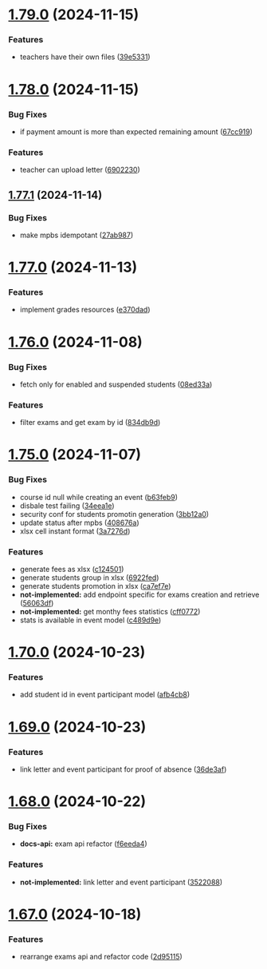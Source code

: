 # [1.79.0](https://github.com/hei-school/hei-admin-api/compare/v1.78.0...v1.79.0) (2024-11-15)


### Features

* teachers have their own files ([39e5331](https://github.com/hei-school/hei-admin-api/commit/39e533142be417f05b8d353387b23f0cabd5b43a))



# [1.78.0](https://github.com/hei-school/hei-admin-api/compare/v1.77.1...v1.78.0) (2024-11-15)


### Bug Fixes

* if payment amount is more than expected remaining amount  ([67cc919](https://github.com/hei-school/hei-admin-api/commit/67cc919f96a947440360da3c77f431262af6493a))


### Features

* teacher can upload letter ([6902230](https://github.com/hei-school/hei-admin-api/commit/690223033c50fc43a5efb19ee314784edbaa660d))



## [1.77.1](https://github.com/hei-school/hei-admin-api/compare/v1.77.0...v1.77.1) (2024-11-14)


### Bug Fixes

* make mpbs idempotant ([27ab987](https://github.com/hei-school/hei-admin-api/commit/27ab98709d157a64578d47fa0ccd42e502410b1e))



# [1.77.0](https://github.com/hei-school/hei-admin-api/compare/v1.76.0...v1.77.0) (2024-11-13)


### Features

* implement grades resources ([e370dad](https://github.com/hei-school/hei-admin-api/commit/e370dad2ba64c22a85a849bcb1dee52b7a32973c))



# [1.76.0](https://github.com/hei-school/hei-admin-api/compare/v1.75.0...v1.76.0) (2024-11-08)


### Bug Fixes

* fetch only for enabled and suspended students  ([08ed33a](https://github.com/hei-school/hei-admin-api/commit/08ed33a1b9a1e3823e7442c8e2854b13927fb1db))


### Features

* filter exams and get exam by id ([834db9d](https://github.com/hei-school/hei-admin-api/commit/834db9d1fad3e57e3714585be9a1adeb3317a2f9))



# [1.75.0](https://github.com/hei-school/hei-admin-api/compare/v1.70.0...v1.75.0) (2024-11-07)


### Bug Fixes

* course id null while creating an event ([b63feb9](https://github.com/hei-school/hei-admin-api/commit/b63feb901e6536788d61a34159fb8e5583e8b88b))
* disbale test failing ([34eea1e](https://github.com/hei-school/hei-admin-api/commit/34eea1ec60f05f888926520bfca24643b4ca21bb))
* security conf for students promotin generation  ([3bb12a0](https://github.com/hei-school/hei-admin-api/commit/3bb12a0ff1a0680da6fe617e69ec3d65eb732a43))
* update status after mpbs  ([408676a](https://github.com/hei-school/hei-admin-api/commit/408676a1052341e6f38464a166b9931c7d9d50b1))
* xlsx cell instant format  ([3a7276d](https://github.com/hei-school/hei-admin-api/commit/3a7276d97df5dcdce5cbfa5fdd4d98007f87df15))


### Features

* generate fees as xlsx  ([c124501](https://github.com/hei-school/hei-admin-api/commit/c124501336010598be3c802fd395aafd11942abf))
* generate students group in xlsx ([6922fed](https://github.com/hei-school/hei-admin-api/commit/6922feddd8f07dd3b5aedac9b9476e09cea4a991))
* generate students promotion in xlsx  ([ca7ef7e](https://github.com/hei-school/hei-admin-api/commit/ca7ef7ebcc478a18907d7184fbe0a28f7cfde393))
* **not-implemented:** add endpoint specific for exams creation and retrieve ([56063df](https://github.com/hei-school/hei-admin-api/commit/56063df42d44a2b9447afcd9e28b2a18df39bd6a))
* **not-implemented:** get monthy fees statistics ([cff0772](https://github.com/hei-school/hei-admin-api/commit/cff07722f3364fcb839366b980a722e56956cceb))
* stats is available in event model ([c489d9e](https://github.com/hei-school/hei-admin-api/commit/c489d9ed86d3358bbabccc553ba35bcbe441f20f))



# [1.70.0](https://github.com/hei-school/hei-admin-api/compare/v1.69.0...v1.70.0) (2024-10-23)


### Features

* add student id in event participant model ([afb4cb8](https://github.com/hei-school/hei-admin-api/commit/afb4cb8451b5c3d13e96d5aa899f1e697c527e67))



# [1.69.0](https://github.com/hei-school/hei-admin-api/compare/v1.68.0...v1.69.0) (2024-10-23)


### Features

* link letter and event participant for proof of absence ([36de3af](https://github.com/hei-school/hei-admin-api/commit/36de3afd5428e56f4ee7bcf6273eea62957c8f90))



# [1.68.0](https://github.com/hei-school/hei-admin-api/compare/v1.67.0...v1.68.0) (2024-10-22)


### Bug Fixes

* **docs-api:** exam api refactor ([f6eeda4](https://github.com/hei-school/hei-admin-api/commit/f6eeda447580aa479439ee809c32757165990da0))


### Features

* **not-implemented:** link letter and event participant ([3522088](https://github.com/hei-school/hei-admin-api/commit/352208894c4bf6dbcdb8ed77c154499b8402b339))



# [1.67.0](https://github.com/hei-school/hei-admin-api/compare/v1.66.0...v1.67.0) (2024-10-18)


### Features

* rearrange exams api and refactor code ([2d95115](https://github.com/hei-school/hei-admin-api/commit/2d9511594d32d39e6659128f70d2921bcf0baacc))



